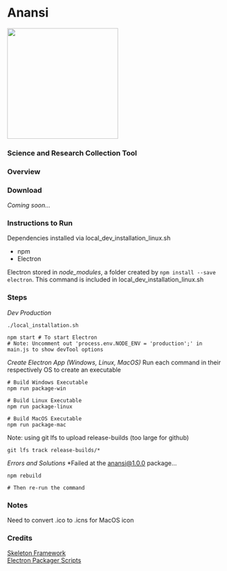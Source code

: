 # Anansi
<img src="https://user-images.githubusercontent.com/22159116/66248733-ca74d900-e6e7-11e9-94f8-91df2becbe07.png" width="256">

### Science and Research Collection Tool

### Overview

### Download
*Coming soon...*

### Instructions to Run

Dependencies installed via local_dev_installation_linux.sh

* npm
* Electron

Electron stored in *node_modules*, a folder created by `npm install --save electron`. This command is included
in local_dev_installation_linux.sh

### Steps

_Dev Production_
```
./local_installation.sh

npm start # To start Electron
# Note: Uncomment out 'process.env.NODE_ENV = 'production';' in main.js to show devTool options

```

_Create Electron App (Windows, Linux, MacOS)_
Run each command in their respectively OS to create an executable
```
# Build Windows Executable
npm run package-win

# Build Linux Executable
npm run package-linux

# Build MacOS Executable 
npm run package-mac
```

Note: using git lfs to upload release-builds (too large for github)
```
git lfs track release-builds/*
```

_Errors and Solutions_
*Failed at the anansi@1.0.0 package...
```
npm rebuild

# Then re-run the command
```

### Notes
Need to convert .ico to .icns for MacOS icon

### Credits
[Skeleton Framework](https://www.youtube.com/watch?v=kN1Czs0m1SU)  
[Electron Packager Scripts](https://www.christianengvall.se/electron-packager-tutorial/)
